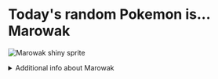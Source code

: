 # Today's random Pokemon is... Marowak

![Marowak shiny sprite](https://raw.githubusercontent.com/PokeAPI/sprites/master/sprites/pokemon/shiny/105.png)

<details>
<summary>Additional info about Marowak</summary>

| srpite type | image |
|------|------|
| back_default | ![Marowak back_default sprite](https://raw.githubusercontent.com/PokeAPI/sprites/master/sprites/pokemon/back/105.png) |
| back_shiny | ![Marowak back_shiny sprite](https://raw.githubusercontent.com/PokeAPI/sprites/master/sprites/pokemon/back/shiny/105.png) |
| front_default | ![Marowak front_default sprite](https://raw.githubusercontent.com/PokeAPI/sprites/master/sprites/pokemon/105.png) | </details>